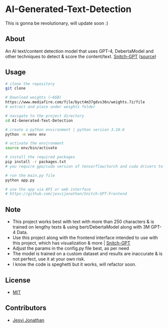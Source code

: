 # AI-Generated-Text-Detection

This is gonna be revolutionary, will update soon :)

## About

An AI text/content detection model that uses GPT-4, DebertaModel and other techniques to detect & score the content/text. [Snitch-GPT](https://snitch-gpt.vercel.app) ([source](https://github.com/jesvijonathan/Snitch-GPT-Frontend))

## Usage

```bash
# clone the repository
git clone

# Download weights (~6GB)
https://www.mediafire.com/file/byct4m37gdvs36n/weights.7z/file
# extract and place under weights folder

# navigate to the project directory
cd AI-Generated-Text-Detection

# create a python environment | python version 3.10.6
python -m venv env

# activate the environment
source env/bin/activate

# install the required packages
pip install -r packages.txt
# you require gpu/cuda version of tensorflow/torch and cuda drivers to run the model

# run the main.py file
python app.py

# use the app via API or web interface
# https://github.com/jesvijonathan/Snitch-GPT-Frontend
```

## Note

- This project works best with text with more than 250 characters & is trained on lengthy texts & using bert/DebertaModel along with 3M GPT-4 Data.
- Use this project along with the frontend interface intended to use with this project, which has visualization & more | [Snitch-GPT](https://snitch-gpt.vercel.app)
- Adjust the params in the config.py file best, as per need
- The model is trained on a custom dataset and results are inaccurate & is not perfect, use it at your own risk.
- I know the code is speghetti but it works, will refactor soon.

## License

- [MIT](https://choosealicense.com/licenses/mit/)

## Contributors

- [Jesvi Jonathan](jesvi22j@gmail.com)
